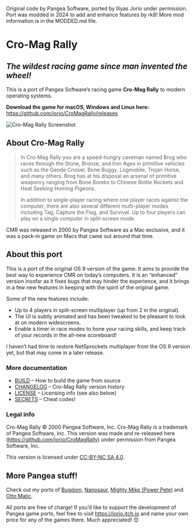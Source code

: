 Original code by Pangea Software, ported by Iliyas Jorio under permission. Port was modded in 2024 to add and enhance features by rk8!
More mod information is in the MODDED.md file.

# Cro-Mag Rally

## *The wildest racing game since man invented the wheel!*

This is a port of Pangea Software’s racing game **Cro-Mag Rally** to modern operating systems.

**Download the game for macOS, Windows and Linux here:** https://github.com/jorio/CroMagRally/releases

![Cro-Mag Rally Screenshot](docs/screenshot.webp)

## About Cro-Mag Rally

> In Cro-Mag Rally you are a speed-hungry caveman named Brog who races through the Stone, Bronze, and Iron Ages in primitive vehicles such as the Geode Cruiser, Bone Buggy, Logmobile, Trojan Horse, and many others. Brog has at his disposal an arsenal of primitive weaponry ranging from Bone Bombs to Chinese Bottle Rockets and Heat Seeking Homing Pigeons.
> 
> In addition to single-player racing where one player races against the computer, there are also several different multi-player modes including Tag, Capture the Flag, and Survival. Up to four players can play on a single computer in split-screen mode.

CMR was released in 2000 by Pangea Software as a Mac exclusive, and it was a pack-in game on Macs that came out around that time.

## About this port

This is a port of the original OS 9 version of the game. It aims to provide the best way to experience CMR on today’s computers. It is an “enhanced” version insofar as it fixes bugs that may hinder the experience, and it brings in a few new features in keeping with the spirit of the original game.

Some of the new features include:
- Up to 4 players in split-screen multiplayer (up from 2 in the original).
- The UI is subtly animated and has been tweaked to be pleasant to look at on modern widescreens.
- Enable a timer in race modes to hone your racing skills, and keep track of your records in the all-new scoreboard!

I haven’t had time to restore NetSprockets multiplayer from the OS 9 version yet, but that may come in a later release.

### More documentation

- [BUILD](BUILD.md) – How to build the game from source
- [CHANGELOG](CHANGELOG.md) – Cro-Mag Rally version history
- [LICENSE](LICENSE.md) – Licensing info (see also below)
- [SECRETS](SECRETS.md) – Cheat codes!

### Legal info

Cro-Mag Rally © 2000 Pangea Software, Inc. Cro-Mag Rally is a trademark of Pangea Software, Inc. This version was made and re-released here (https://github.com/jorio/CroMagRally) under permission from Pangea Software, Inc.

This version is licensed under [CC-BY-NC SA 4.0](LICENSE.md).

## More Pangea stuff!

Check out my ports of [Bugdom](https://github.com/jorio/Bugdom), [Nanosaur](https://github.com/jorio/Nanosaur), [Mighty Mike (Power Pete)](https://github.com/jorio/MightyMike) and [Otto Matic](https://github.com/jorio/OttoMatic).

All ports are free of charge! If you’d like to support the development of Pangea game ports, feel free to visit https://jorio.itch.io and name your own price for any of the games there. Much appreciated! 😊
